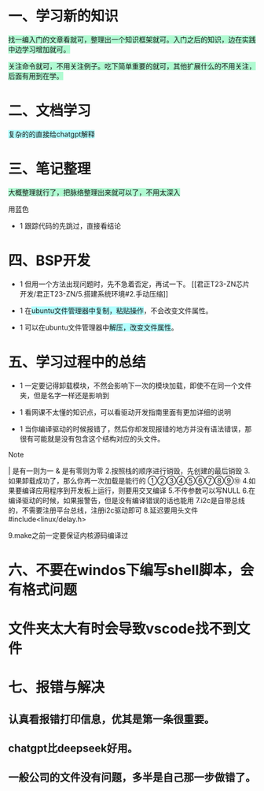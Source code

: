

# 一、学习新的知识

<span style="background:#affad1">找一编入门的文章看就可，整理出一个知识框架就可。入门之后的知识，边在实践中边学习增加就可。</span>

<span style="background:#affad1">关注命令就可，不用关注例子。吃下简单重要的就可，其他扩展什么的不用关注，后面有用到在学。</span>

# 二、文档学习

<span style="background:#b1ffff">复杂的的直接给chatgpt解释</span>




# 三、笔记整理

<span style="background:#affad1">大概整理就行了，把脉络整理出来就可以了，不用太深入</span>

用蓝色
- 1 跟踪代码的先跳过，直接看结论
# 四、BSP开发

- 1 但用一个方法出现问题时，先不急着否定，再试一下。
[[君正T23-ZN芯片开发/君正T23-ZN/5.搭建系统环境#2.手动压缩]]


- 1 在<span style="background:#b1ffff">ubuntu文件管理器中复制，粘贴操作</span>，不会改变文件属性。
- 1 可以在ubuntu文件管理器中<span style="background:#b1ffff">解压，改变文件属性</span>。

# 五、学习过程中的总结

- 1 一定要记得卸载模块，不然会影响下一次的模块加载，即使不在同一个文件夹，但是名字一样还是影响到

- 1 看网课不太懂的知识点，可以看驱动开发指南里面有更加详细的说明

- 1 当你编译驱动的时候报错了，然后你却发现报错的地方并没有语法错误，那很有可能就是没有包含这个结构对应的头文件。

> [!note]
> |  是有一则为一
> &  是有零则为零
> 2.按照栈的顺序进行销毁，先创建的最后销毁
> 3.如果卸载成功了，那么你再一次加载是能行的
> ①②③④⑤⑥⑦⑧⑨⑩
> 4.如果要编译应用程序到开发板上运行，则要用交叉编译
> 5.不传参数可以写NULL
> 6.在编译驱动的时候，如果报警告，但是没有编译错误的话也能用
> 7.i2c是自带总线的，不需要注册平台总线，注册i2c驱动即可
> 8.延迟要用头文件
>   #include<linux/delay.h>
> 
> 9.make之前一定要保证内核源码编译过







# 六、不要在windos下编写shell脚本，会有格式问题



# 文件夹太大有时会导致vscode找不到文件



# 七、报错与解决

## 认真看报错打印信息，优其是第一条很重要。


## chatgpt比deepseek好用。


## 一般公司的文件没有问题，多半是自己那一步做错了。